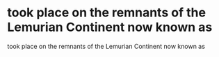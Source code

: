 # took place on the remnants of the Lemurian Continent now known as

took place on the remnants of the Lemurian Continent now known as